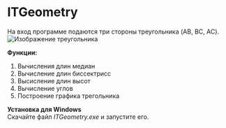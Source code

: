 # ITGeometry
На вход программе подаются три стороны треугольника (AB, BC, AC). <br/>
![Изображение треугольника](Triangle.png "Треугольник")

**Функции:**
1. Вычисления длин медиан
2. Вычисление длин биссектрисс
3. Высисление длин высот
4. Вычисление углов
5. Построение графика трегольника

**Установка для Windows**<br/>
Скачайте файл *ITGeometry.exe* и запустите его.
